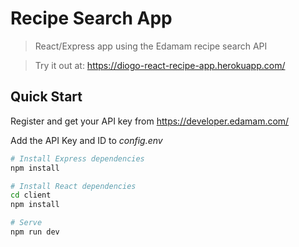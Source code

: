 # Recipe Search App

> React/Express app using the Edamam recipe search API

> Try it out at: https://diogo-react-recipe-app.herokuapp.com/

## Quick Start

Register and get your API key from
https://developer.edamam.com/

Add the API Key and ID to _config.env_

```bash
# Install Express dependencies
npm install

# Install React dependencies
cd client
npm install

# Serve
npm run dev
```
